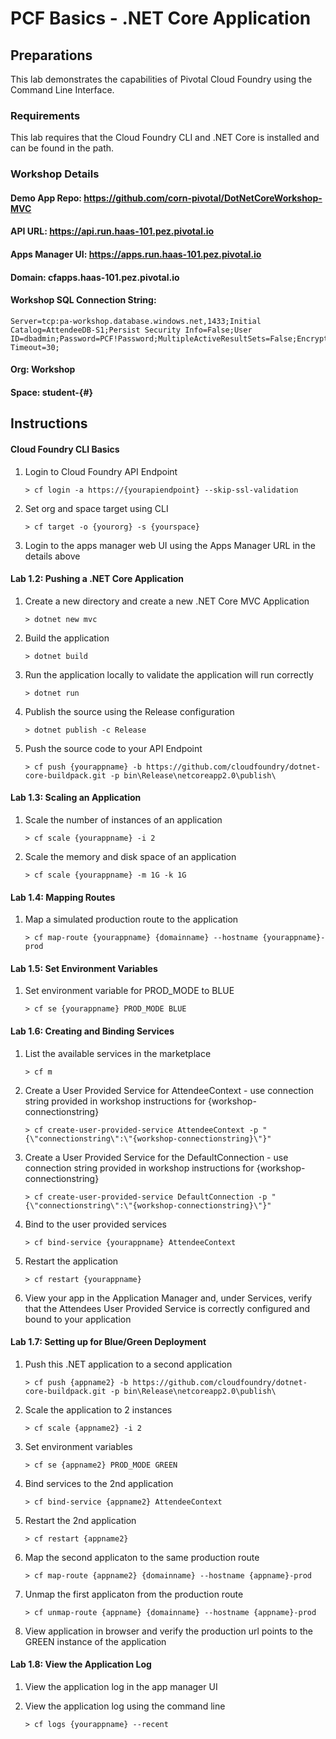 # PCF Basics - .NET Core Application

## Preparations
This lab demonstrates the capabilities of Pivotal Cloud Foundry using the Command Line Interface. 

### Requirements
This lab requires that the Cloud Foundry CLI and .NET Core is installed and can be found in the path.

### Workshop Details

#### Demo App Repo: https://github.com/corn-pivotal/DotNetCoreWorkshop-MVC
#### API URL: https://api.run.haas-101.pez.pivotal.io
#### Apps Manager UI: https://apps.run.haas-101.pez.pivotal.io
#### Domain: cfapps.haas-101.pez.pivotal.io
#### Workshop SQL Connection String: 
	Server=tcp:pa-workshop.database.windows.net,1433;Initial Catalog=AttendeeDB-S1;Persist Security Info=False;User ID=dbadmin;Password=PCF!Password;MultipleActiveResultSets=False;Encrypt=True;TrustServerCertificate=False;Connection Timeout=30;
    
#### Org: Workshop
#### Space: student-{#}

## Instructions
#### Cloud Foundry CLI Basics
1. Login to Cloud Foundry API Endpoint

	`> cf login -a https://{yourapiendpoint} --skip-ssl-validation`
 
2. Set org and space target using CLI

	`> cf target -o {yourorg} -s {yourspace}`
 
3. Login to the apps manager web UI using the Apps Manager URL in the details above

#### Lab 1.2: Pushing a .NET Core Application
1. Create a new directory and create a new .NET Core MVC Application

	`> dotnet new mvc`
 
2. Build the application

	`> dotnet build`

3. Run the application locally to validate the application will run correctly

	`> dotnet run`

4. Publish the source using the Release configuration

	`> dotnet publish -c Release`

5. Push the source code to your API Endpoint

	`> cf push {yourappname} -b https://github.com/cloudfoundry/dotnet-core-buildpack.git -p bin\Release\netcoreapp2.0\publish\`
 
#### Lab 1.3: Scaling an Application
1. Scale the number of instances of an application

	`> cf scale {yourappname} -i 2`

2. Scale the memory and disk space of an application

	`> cf scale {yourappname} -m 1G -k 1G`

#### Lab 1.4: Mapping Routes
1. Map a simulated production route to the application

	`> cf map-route {yourappname} {domainname} --hostname {yourappname}-prod`

#### Lab 1.5: Set Environment Variables
1. Set environment variable for PROD_MODE to BLUE 

	`> cf se {yourappname} PROD_MODE BLUE`

#### Lab 1.6: Creating and Binding Services
1. List the available services in the marketplace

	`> cf m`

2. Create a User Provided Service for AttendeeContext - use connection string provided in workshop instructions for {workshop-connectionstring}

	`> cf create-user-provided-service AttendeeContext -p "{\"connectionstring\":\"{workshop-connectionstring}\"}"`

3. Create a User Provided Service for the DefaultConnection - use connection string provided in workshop instructions for {workshop-connectionstring}

	`> cf create-user-provided-service DefaultConnection -p "{\"connectionstring\":\"{workshop-connectionstring}\"}"`

4. Bind to the user provided services

	`> cf bind-service {yourappname} AttendeeContext`

5. Restart the application

	`> cf restart {yourappname}`

6. View your app in the Application Manager and, under Services, verify that the Attendees User Provided Service is correctly configured and bound to your application

#### Lab 1.7: Setting up for Blue/Green Deployment
1. Push this .NET application to a second application

	`> cf push {appname2} -b https://github.com/cloudfoundry/dotnet-core-buildpack.git -p bin\Release\netcoreapp2.0\publish\`

2. Scale the application to 2 instances

	`> cf scale {appname2} -i 2`

3. Set environment variables

	`> cf se {appname2} PROD_MODE GREEN`

4. Bind services to the 2nd application

    `> cf bind-service {appname2} AttendeeContext`

5. Restart the 2nd application

	`> cf restart {appname2}`

6. Map the second applicaton to the same production route

	`> cf map-route {appname2} {domainname} --hostname {appname}-prod`

7. Unmap the first applicaton from the production route

	`> cf unmap-route {appname} {domainname} --hostname {appname}-prod`

8. View application in browser and verify the production url points to the GREEN instance of the application

#### Lab 1.8: View the Application Log
1. View the application log in the app manager UI

2. View the application log using the command line

	`> cf logs {yourappname} --recent`

